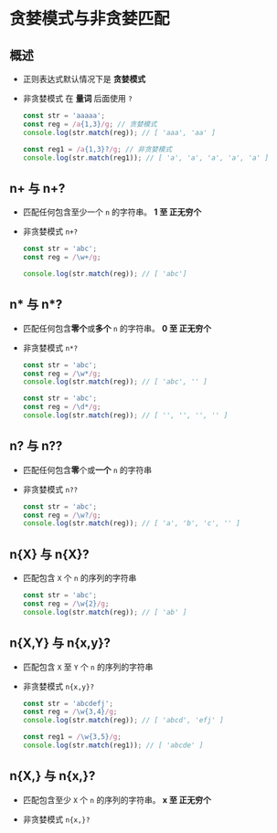 # 贪婪模式与非贪婪匹配

## 概述

+ 正则表达式默认情况下是 **贪婪模式**

+ 非贪婪模式 在 **量词** 后面使用 `?`

    ```js
    const str = 'aaaaa';
    const reg = /a{1,3}/g; // 贪婪模式
    console.log(str.match(reg)); // [ 'aaa', 'aa' ]

    const reg1 = /a{1,3}?/g; // 非贪婪模式
    console.log(str.match(reg1)); // [ 'a', 'a', 'a', 'a', 'a' ]
    ```

## n+ 与 n+?

+ 匹配任何包含至少一个 `n` 的字符串。 **1 至 正无穷个**

+ 非贪婪模式 `n+?`

    ```js
    const str = 'abc';
    const reg = /\w+/g;

    console.log(str.match(reg)); // [ 'abc']
    ```

## n\* 与 n\*?

+ 匹配任何包含**零个**或**多个** `n` 的字符串。 **0 至 正无穷个**

+ 非贪婪模式 `n*?`

    ```js
    const str = 'abc';
    const reg = /\w*/g;
    console.log(str.match(reg)); // [ 'abc', '' ]
    ```

    ```js
    const str = 'abc';
    const reg = /\d*/g;
    console.log(str.match(reg)); // [ '', '', '', '' ]
    ```

## n? 与 n??

+ 匹配任何包含**零**个或**一个** `n` 的字符串

+ 非贪婪模式 `n??`

    ```js
    const str = 'abc';
    const reg = /\w?/g;
    console.log(str.match(reg)); // [ 'a', 'b', 'c', '' ]
    ```

## n{X} 与 n{X}?

+ 匹配包含 `X` 个 `n` 的序列的字符串

    ```js
    const str = 'abc';
    const reg = /\w{2}/g;
    console.log(str.match(reg)); // [ 'ab' ]
    ```

## n{X,Y} 与 n{x,y}?

+ 匹配包含 `X` 至 `Y` 个 `n` 的序列的字符串

+ 非贪婪模式 `n{x,y}?`

    ```js
    const str = 'abcdefj';
    const reg = /\w{3,4}/g;
    console.log(str.match(reg)); // [ 'abcd', 'efj' ]

    const reg1 = /\w{3,5}/g;
    console.log(str.match(reg1)); // [ 'abcde' ]
    ```

## n{X,} 与 n{x,}?

+ 匹配包含至少 `X` 个 `n` 的序列的字符串。 **x 至 正无穷个**

+ 非贪婪模式 `n{x,}?`
